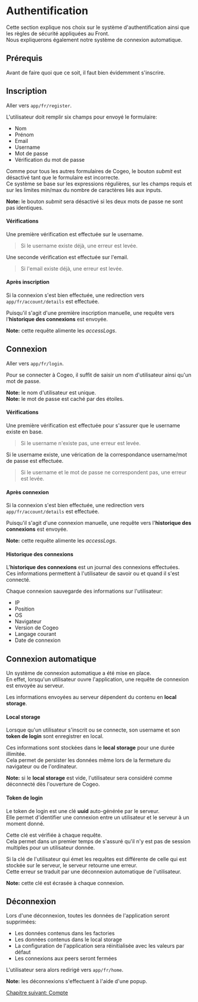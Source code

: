 # Authentification

Cette section explique nos choix sur le système d'authentification ainsi que les règles de sécurité appliquées au Front.  
Nous expliquerons également notre système de connexion automatique.

## Prérequis

Avant de faire quoi que ce soit, il faut bien évidemment s'inscrire.

## Inscription

Aller vers `app/fr/register`.

L'utilisateur doit remplir six champs pour envoyé le formulaire:

- Nom
- Prénom
- Email
- Username
- Mot de passe
- Vérification du mot de passe

Comme pour tous les autres formulaires de Cogeo, le bouton *submit* est désactivé tant que le formulaire est incorrecte.  
Ce système se base sur les expressions régulières, sur les champs requis et sur les limites min/max du nombre de caractères liés aux inputs.

**Note:** le bouton *submit* sera désactivé si les deux mots de passe ne sont pas identiques.

#### Vérifications

Une première vérification est effectuée sur le username.  
> Si le username existe déjà, une erreur est levée.

Une seconde vérification est effectuée sur l'email.  
> Si l'email existe déjà, une erreur est levée.

#### Après inscription

Si la connexion s'est bien effectuée, une redirection vers `app/fr/account/details` est effectuée.

Puisqu'il s'agit d'une première inscription manuelle, une requête vers l'**historique des connexions** est envoyée.  

**Note:** cette requête alimente les *accessLogs*.  

## Connexion

Aller vers `app/fr/login`.

Pour se connecter à Cogeo, il suffit de saisir un nom d'utilisateur ainsi qu'un mot de passe.  

**Note:** le nom d'utilisateur est unique.  
**Note:** le mot de passe est caché par des étoiles.

#### Vérifications

Une première vérification est effectuée pour s'assurer que le username existe en base.  
> Si le username n'existe pas, une erreur est levée.

Si le username existe, une vérication de la correspondance username/mot de passe est effectuée.
> Si le username et le mot de passe ne correspondent pas, une erreur est levée.

#### Après connexion

Si la connexion s'est bien effectuée, une redirection vers `app/fr/account/details` est effectuée.

Puisqu'il s'agit d'une connexion manuelle, une requête vers l'**historique des connexions** est envoyée.  

**Note:** cette requête alimente les *accessLogs*.  

#### Historique des connexions

L'**historique des connexions** est un journal des connexions effectuées.  
Ces informations permettent à l'utilisateur de savoir ou et quand il s'est connecté.

Chaque connexion sauvegarde des informations sur l'utilisateur:

- IP
- Position
- OS
- Navigateur
- Version de Cogeo
- Langage courant
- Date de connexion

## Connexion automatique

Un système de connexion automatique a été mise en place.  
En effet, lorsqu'un utilisateur ouvre l'application, une requête de connexion est envoyée au serveur.

Les informations envoyées au serveur dépendent du contenu en **local storage**.

#### Local storage

Lorsque qu'un utilisateur s'inscrit ou se connecte, son username et son **token de login** sont enregistrer en local.

Ces informations sont stockées dans le **local storage** pour une durée illimitée.  
Cela permet de persister les données même lors de la fermeture du navigateur ou de l'ordinateur.

**Note:** si le **local storage** est vide, l'utilisateur sera considéré comme déconnecté dès l'ouverture de Cogeo.

#### Token de login

Le token de login est une clé **uuid** auto-générée par le serveur.  
Elle permet d'identifier une connexion entre un utilisateur et le serveur à un moment donné.

Cette clé est vérifiée à chaque requête.  
Cela permet dans un premier temps de s'assuré qu'il n'y est pas de session multiples pour un utilisateur donnée.   

Si la clé de l'utilisateur qui émet les requêtes est différente de celle qui est stockée sur le serveur, le serveur retourne une erreur.  
Cette erreur se traduit par une déconnexion automatique de l'utilisateur.

**Note:** cette clé est écrasée à chaque connexion.

## Déconnexion

Lors d'une déconnexion, toutes les données de l'application seront supprimées:

- Les données contenus dans les factories
- Les données contenus dans le local storage
- La configuration de l'application sera réinitialisée avec les valeurs par défaut
- Les connexions aux peers seront fermées

L'utilisateur sera alors redirigé vers `app/fr/home`.

**Note:** les déconnexions s'effectuent à l'aide d'une popup.  

<a href="https://c0zen.github.io/Cogeo/front-end/account/" class="btn">Chapitre suivant: Compte</a>

